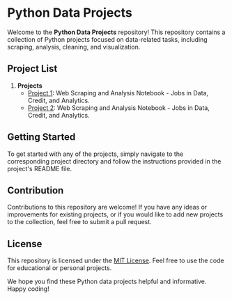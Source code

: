 # Python Data Projects

Welcome to the **Python Data Projects** repository! This repository contains a collection of Python projects focused on data-related tasks, including scraping, analysis, cleaning, and visualization.

## Project List

1. **Projects**
	- [Project 1](Web%20Scraping%20and%20Analysis%20Notebook%20-%20Jobs%20in%20Data%2C%20Credit%2C%20and%20Analytics.ipynb): Web Scraping and Analysis Notebook - Jobs in Data, Credit, and Analytics.
	- [Project 2](Analyzing%20William%20Ruto's%20Twitter%20Data%20-%20A%20Twitter%20Data%20Scraping%20Notebook.ipynb): Web Scraping and Analysis Notebook - Jobs in Data, Credit, and Analytics.

## Getting Started

To get started with any of the projects, simply navigate to the corresponding project directory and follow the instructions provided in the project's README file.

## Contribution

Contributions to this repository are welcome! If you have any ideas or improvements for existing projects, or if you would like to add new projects to the collection, feel free to submit a pull request.

## License

This repository is licensed under the [MIT License](LICENSE). Feel free to use the code for educational or personal projects.

We hope you find these Python data projects helpful and informative. Happy coding!
